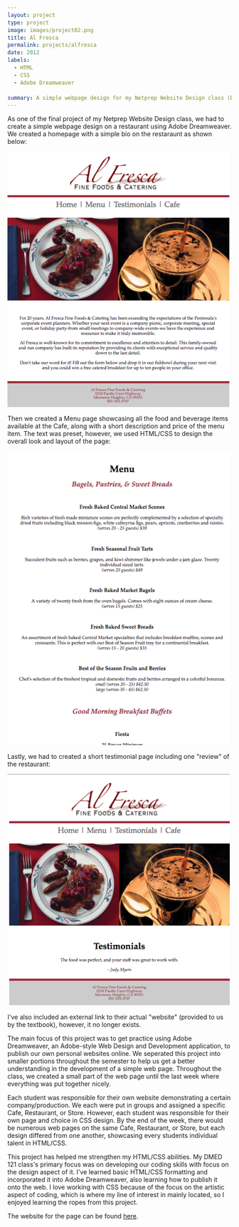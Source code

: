 ```yaml
---
layout: project
type: project
image: images/project02.png
title: Al Fresca
permalink: projects/alfresca
date: 2012
labels:
  - HTML
  - CSS
  - Adobe Dreamweaver
  
summary: A simple webpage design for my Netprep Website Design class (DMED 121) on a faux restaurant menu.
---
```


As one of the final project of my Netprep Website Design class, we had to create a simple webpage design on a restaurant using Adobe Dreamweaver. We created a homepage with a simple bio on the restaraunt as shown below:

<div class="ui small rounded images">
  <img class="ui image" src="../images/home.png" width="500">
</div>

Then we created a Menu page showcasing all the food and beverage items available at the Cafe, along with a short description and price of the menu item. The text was preset, however, we used HTML/CSS to design the overall look and layout of the page:

<div class="ui small rounded images">
  <img class="ui image" src="../images/menu.png" width="500">
</div>

Lastly, we had to created a short testimonial page including one "review" of the restaurant:

<div class="ui small rounded images">
  <img class="ui image" src="../images/testimonial.png" width="500">
</div>

I've also included an external link to their actual "website" (provided to us by the textbook), however, it no longer exists.

The main focus of this project was to get practice using Adobe Dreamweaver, an Adobe-style Web Design and Development application, to publish our own personal websites online. We seperated this project into smaller portions throughout the semester to help us get a better understanding in the development of a simple web page. Throughout the class, we created a small part of the web page until the last week where everything was put together nicely.

Each student was responsible for their own website demonstrating a certain company/production. We each were put in groups and assigned a specific Cafe, Restaurant, or Store. However, each student was responsible for their own page and choice in CSS design. By the end of the week, there would be numerous web pages on the same Cafe, Restaurant, or Store, but each design differed from one another, showcasing every students individual talent in HTML/CSS.

This project has helped me strengthen my HTML/CSS abilities. My DMED 121 class's primary focus was on developing our coding skills with focus on the design aspect of it. I've learned basic HTML/CSS formatting and incorporated it into Adobe Dreamweaver, also learning how to publish it onto the web. I love working with CSS because of the focus on the artistic aspect of coding, which is where my line of interest in mainly located, so I enjoyed learning the ropes from this project.

The website for the page can be found <a href ="http://www2.hawaii.edu/~cadamos/dmed121/project_05/index.html">here</a>.
